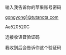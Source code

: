 
输入我告诉你的苹果账号密码

gongyong1@tutanota.com  
                    
 Aa520520C  


选接收语音验证码

我收到后会告诉你这个验证码
